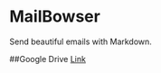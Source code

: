 # MailBowser
Send beautiful emails with Markdown.

##Google Drive
[Link](https://drive.google.com/folderview?id=0B5CqlolZn8Cnfi1ZMlVGeXRscEdJRTVqdUlqdzA5Nk5jVEpBMWRlS3hYM2pZN1o0U1l1ZWM&usp=sharing)
